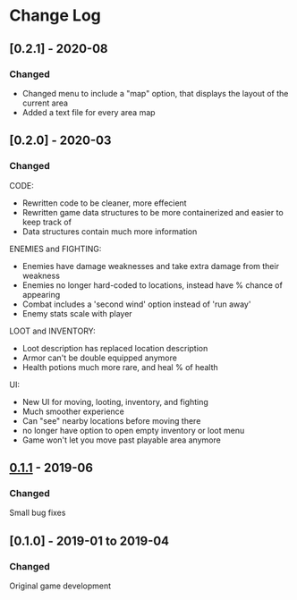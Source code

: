 # Change Log

## [0.2.1] - 2020-08
### Changed
- Changed menu to include a "map" option, that displays the layout of the current area
- Added a text file for every area map

## [0.2.0] - 2020-03
### Changed
CODE:
* Rewritten code to be cleaner, more effecient
* Rewritten game data structures to be more containerized and easier to keep track of
* Data structures contain much more information

ENEMIES and FIGHTING:
* Enemies have damage weaknesses and take extra damage from their weakness
* Enemies no longer hard-coded to locations, instead have % chance of appearing
* Combat includes a 'second wind' option instead of 'run away'
* Enemy stats scale with player

LOOT and INVENTORY: 
* Loot description has replaced location description
* Armor can't be double equipped anymore
* Health potions much more rare, and heal % of health

UI: 
* New UI for moving, looting, inventory, and fighting
* Much smoother experience
* Can "see" nearby locations before moving there
* no longer have option to open empty inventory or loot menu
* Game won't let you move past playable area anymore 

## [0.1.1] - 2019-06
### Changed
Small bug fixes

## [0.1.0] - 2019-01 to 2019-04
### Changed 
Original game development

[Unreleased]: https://github.com/catspook/darkmoor/compare/0.1.1...HEAD
[0.1.1]: https://github.com/catspook/darkmoor/compare/0.1.0...0.1.1
